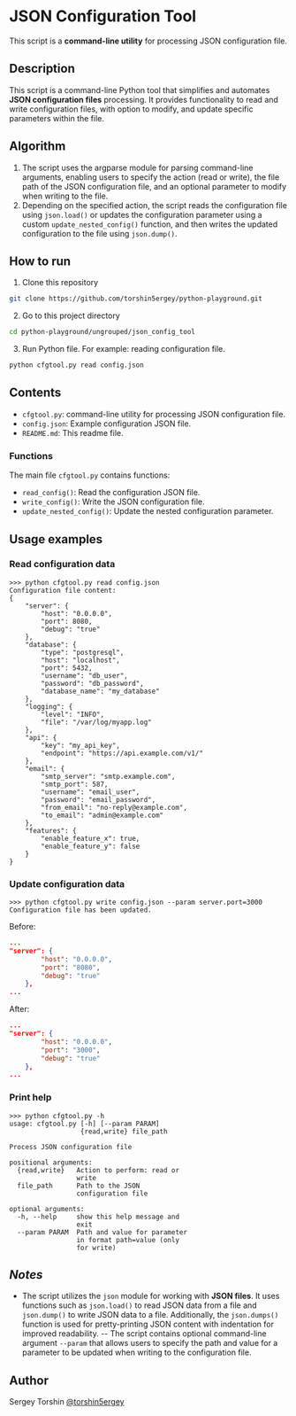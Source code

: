 # JSON Configuration Tool

This script is a **command-line utility** for processing JSON configuration file.

## Description

This script is a command-line Python tool that simplifies and automates **JSON configuration files** processing. It provides functionality to read and write configuration files, with option to modify, and update specific parameters within the file.

## Algorithm

1. The script uses the argparse module for parsing command-line arguments, enabling users to specify the action (read or write), the file path of the JSON configuration file, and an optional parameter to modify when writing to the file.
2. Depending on the specified action, the script reads the configuration file using `json.load()` or updates the configuration parameter using a custom `update_nested_config()` function, and then writes the updated configuration to the file using `json.dump()`.

## How to run

1. Clone this repository
```bash
git clone https://github.com/torshin5ergey/python-playground.git
```
2. Go to this project directory
```bash
cd python-playground/ungrouped/json_config_tool
```
3. Run Python file. For example: reading configuration file.
```bash
python cfgtool.py read config.json
```

## Contents

- `cfgtool.py`: command-line utility for processing JSON configuration file.
- `config.json`: Example configuration JSON file.
- `README.md`: This readme file.

### Functions

The main file `cfgtool.py` contains functions:
- `read_config()`: Read the configuration JSON file.
- `write_config()`: Write the JSON configuration file.
- `update_nested_config()`: Update the nested configuration parameter.

## Usage examples

### Read configuration data

```
>>> python cfgtool.py read config.json
Configuration file content:
{
    "server": {
        "host": "0.0.0.0",
        "port": 8080,
        "debug": "true"
    },
    "database": {
        "type": "postgresql",
        "host": "localhost",
        "port": 5432,
        "username": "db_user",
        "password": "db_password",
        "database_name": "my_database"
    },
    "logging": {
        "level": "INFO",
        "file": "/var/log/myapp.log"
    },
    "api": {
        "key": "my_api_key",
        "endpoint": "https://api.example.com/v1/"
    },
    "email": {
        "smtp_server": "smtp.example.com",
        "smtp_port": 587,
        "username": "email_user",
        "password": "email_password",
        "from_email": "no-reply@example.com",
        "to_email": "admin@example.com"
    },
    "features": {
        "enable_feature_x": true,
        "enable_feature_y": false
    }
}
```

### Update configuration data

```
>>> python cfgtool.py write config.json --param server.port=3000
Configuration file has been updated.
```
Before:
```json
...
"server": {
        "host": "0.0.0.0",
        "port": "8080",
        "debug": "true"
    },
...
```

After:
```json
...
"server": {
        "host": "0.0.0.0",
        "port": "3000",
        "debug": "true"
    },
...
```

### Print help

```
>>> python cfgtool.py -h
usage: cfgtool.py [-h] [--param PARAM]
                  {read,write} file_path       

Process JSON configuration file

positional arguments:
  {read,write}   Action to perform: read or    
                 write
  file_path      Path to the JSON
                 configuration file

optional arguments:
  -h, --help     show this help message and    
                 exit
  --param PARAM  Path and value for parameter  
                 in format path=value (only    
                 for write)
```

## *Notes*

- The script utilizes the `json` module for working with **JSON files**. It uses functions such as `json.load()` to read JSON data from a file and `json.dump()` to write JSON data to a file. Additionally, the `json.dumps()` function is used for pretty-printing JSON content with indentation for improved readability.
-- The script contains optional command-line argument `--param` that allows users to specify the path and value for a parameter to be updated when writing to the configuration file.

## Author

Sergey Torshin [@torshin5ergey](https://github.com/torshin5ergey)